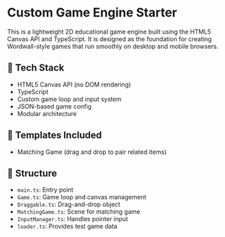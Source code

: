 # Custom Game Engine Starter

This is a lightweight 2D educational game engine built using the HTML5 Canvas API and TypeScript.
It is designed as the foundation for creating Wordwall-style games that run smoothly on desktop and mobile browsers.

## 🔧 Tech Stack

- HTML5 Canvas API (no DOM rendering)
- TypeScript
- Custom game loop and input system
- JSON-based game config
- Modular architecture

## 🧩 Templates Included

- Matching Game (drag and drop to pair related items)

## 📁 Structure

- `main.ts`: Entry point
- `Game.ts`: Game loop and canvas management
- `Draggable.ts`: Drag-and-drop object
- `MatchingGame.ts`: Scene for matching game
- `InputManager.ts`: Handles pointer input
- `loader.ts`: Provides test game data

